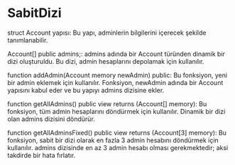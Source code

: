 # SabitDizi
struct Account yapısı: Bu yapı, adminlerin bilgilerini içerecek şekilde tanımlanabilir.

Account[] public admins;: admins adında bir Account türünden dinamik bir dizi oluşturuldu. Bu dizi, admin hesaplarını depolamak için kullanılır.

function addAdmin(Account memory newAdmin) public: Bu fonksiyon, yeni bir admin eklemek için kullanılır. Fonksiyon, newAdmin adında bir Account yapısını kabul eder ve bu yapıyı admins dizisine ekler.

function getAllAdmins() public view returns (Account[] memory): Bu fonksiyon, tüm admin hesaplarını döndürmek için kullanılır. Dinamik bir dizi olan admins dizisini döndürür.

function getAllAdminsFixed() public view returns (Account[3] memory): Bu fonksiyon, sabit bir dizi olarak en fazla 3 admin hesabını döndürmek için kullanılır. admins dizisinde en az 3 admin hesabı olması gerekmektedir; aksi takdirde bir hata fırlatır.
